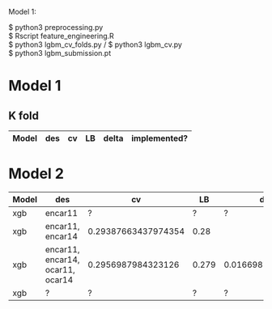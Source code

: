 Model 1: 

$ python3 preprocessing.py 
<br>
$ Rscript feature_engineering.R
<br>
$ python3 lgbm_cv_folds.py / $ python3 lgbm_cv.py 
<br>
$ python3 lgbm_submission.pt
# Model 1 

## K fold 


Model | des| cv | LB |  delta | implemented? 
--- | --- | --- | --- | --- | ---



# Model 2 


Model | des| cv | LB |  delta | implemented? 
--- | --- | --- | --- | --- | ---
xgb | encar11 | ?  | ?   | ?  |  X
xgb | encar11, encar14  | 0.29387663437974354  | 0.28   |   |  X
xgb | encar11, encar14, ocar11, ocar14  | 0.2956987984323126  | 0.279   | 0.0166987984323126  |  X
xgb | ? | ?  | ?   | ?  |  X


